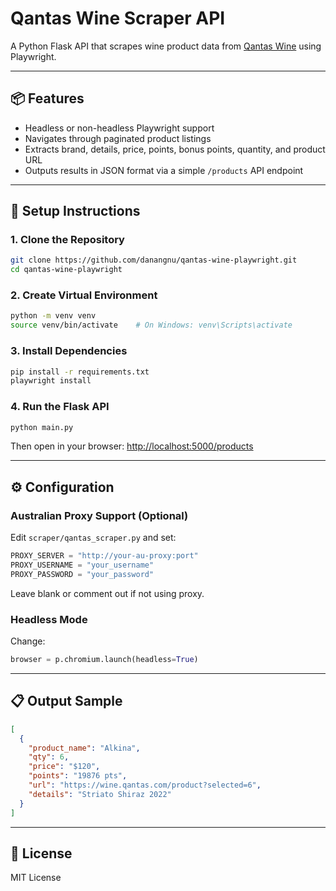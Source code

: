 # Qantas Wine Scraper API

A Python Flask API that scrapes wine product data from [Qantas Wine](https://wine.qantas.com) using Playwright.

---

## 📦 Features

* Headless or non-headless Playwright support
* Navigates through paginated product listings
* Extracts brand, details, price, points, bonus points, quantity, and product URL
* Outputs results in JSON format via a simple `/products` API endpoint

---

## 🚀 Setup Instructions

### 1. Clone the Repository

```bash
git clone https://github.com/danangnu/qantas-wine-playwright.git
cd qantas-wine-playwright
```

### 2. Create Virtual Environment

```bash
python -m venv venv
source venv/bin/activate    # On Windows: venv\Scripts\activate
```

### 3. Install Dependencies

```bash
pip install -r requirements.txt
playwright install
```

### 4. Run the Flask API

```bash
python main.py
```

Then open in your browser: [http://localhost:5000/products](http://localhost:5000/products)

---

## ⚙️ Configuration

### Australian Proxy Support (Optional)

Edit `scraper/qantas_scraper.py` and set:

```python
PROXY_SERVER = "http://your-au-proxy:port"
PROXY_USERNAME = "your_username"
PROXY_PASSWORD = "your_password"
```

Leave blank or comment out if not using proxy.

### Headless Mode

Change:

```python
browser = p.chromium.launch(headless=True)
```

---

## 📋 Output Sample

```json
[
  {
    "product_name": "Alkina",
    "qty": 6,
    "price": "$120",
    "points": "19876 pts",
    "url": "https://wine.qantas.com/product?selected=6",
    "details": "Striato Shiraz 2022"
  }
]
```

---

## 🧾 License

MIT License
